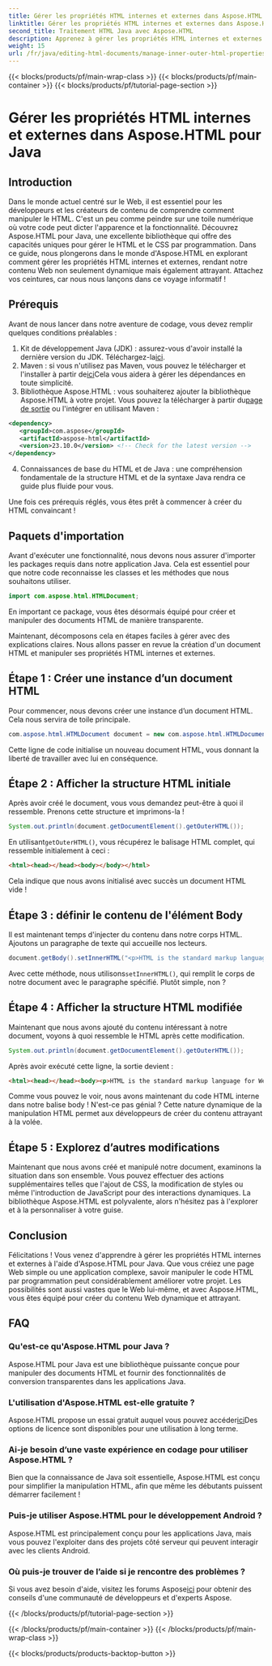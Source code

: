 ```yaml
---
title: Gérer les propriétés HTML internes et externes dans Aspose.HTML pour Java
linktitle: Gérer les propriétés HTML internes et externes dans Aspose.HTML pour Java
second_title: Traitement HTML Java avec Aspose.HTML
description: Apprenez à gérer les propriétés HTML internes et externes dans Aspose.HTML pour Java avec ce guide étape par étape, parfait pour les développeurs Web et les créateurs de contenu.
weight: 15
url: /fr/java/editing-html-documents/manage-inner-outer-html-properties/
---
```


{{< blocks/products/pf/main-wrap-class >}}
{{< blocks/products/pf/main-container >}}
{{< blocks/products/pf/tutorial-page-section >}}

# Gérer les propriétés HTML internes et externes dans Aspose.HTML pour Java

## Introduction
Dans le monde actuel centré sur le Web, il est essentiel pour les développeurs et les créateurs de contenu de comprendre comment manipuler le HTML. C'est un peu comme peindre sur une toile numérique où votre code peut dicter l'apparence et la fonctionnalité. Découvrez Aspose.HTML pour Java, une excellente bibliothèque qui offre des capacités uniques pour gérer le HTML et le CSS par programmation. Dans ce guide, nous plongerons dans le monde d'Aspose.HTML en explorant comment gérer les propriétés HTML internes et externes, rendant notre contenu Web non seulement dynamique mais également attrayant. Attachez vos ceintures, car nous nous lançons dans ce voyage informatif !

## Prérequis

Avant de nous lancer dans notre aventure de codage, vous devez remplir quelques conditions préalables :

1.  Kit de développement Java (JDK) : assurez-vous d'avoir installé la dernière version du JDK. Téléchargez-la[ici](https://www.oracle.com/java/technologies/javase-jdk11-downloads.html).
2.  Maven : si vous n'utilisez pas Maven, vous pouvez le télécharger et l'installer à partir de[ici](https://maven.apache.org/download.cgi)Cela vous aidera à gérer les dépendances en toute simplicité.
3.  Bibliothèque Aspose.HTML : vous souhaiterez ajouter la bibliothèque Aspose.HTML à votre projet. Vous pouvez la télécharger à partir du[page de sortie](https://releases.aspose.com/html/java/) ou l'intégrer en utilisant Maven :
```xml
<dependency>
   <groupId>com.aspose</groupId>
   <artifactId>aspose-html</artifactId>
   <version>23.10.0</version> <!-- Check for the latest version -->
</dependency>
```
4. Connaissances de base du HTML et de Java : une compréhension fondamentale de la structure HTML et de la syntaxe Java rendra ce guide plus fluide pour vous.

Une fois ces prérequis réglés, vous êtes prêt à commencer à créer du HTML convaincant !

## Paquets d'importation

Avant d'exécuter une fonctionnalité, nous devons nous assurer d'importer les packages requis dans notre application Java. Cela est essentiel pour que notre code reconnaisse les classes et les méthodes que nous souhaitons utiliser.

```java
import com.aspose.html.HTMLDocument;
```

En important ce package, vous êtes désormais équipé pour créer et manipuler des documents HTML de manière transparente. 

Maintenant, décomposons cela en étapes faciles à gérer avec des explications claires. Nous allons passer en revue la création d'un document HTML et manipuler ses propriétés HTML internes et externes.

## Étape 1 : Créer une instance d’un document HTML

Pour commencer, nous devons créer une instance d’un document HTML. Cela nous servira de toile principale.

```java
com.aspose.html.HTMLDocument document = new com.aspose.html.HTMLDocument();
```

Cette ligne de code initialise un nouveau document HTML, vous donnant la liberté de travailler avec lui en conséquence.

## Étape 2 : Afficher la structure HTML initiale

Après avoir créé le document, vous vous demandez peut-être à quoi il ressemble. Prenons cette structure et imprimons-la !

```java
System.out.println(document.getDocumentElement().getOuterHTML());
```

 En utilisant`getOuterHTML()`, vous récupérez le balisage HTML complet, qui ressemble initialement à ceci : 
```html
<html><head></head><body></body></html>
```
Cela indique que nous avons initialisé avec succès un document HTML vide !

## Étape 3 : définir le contenu de l'élément Body

Il est maintenant temps d'injecter du contenu dans notre corps HTML. Ajoutons un paragraphe de texte qui accueille nos lecteurs.

```java
document.getBody().setInnerHTML("<p>HTML is the standard markup language for Web pages.</p>");
```

Avec cette méthode, nous utilisons`setInnerHTML()`, qui remplit le corps de notre document avec le paragraphe spécifié. Plutôt simple, non ?

## Étape 4 : Afficher la structure HTML modifiée

Maintenant que nous avons ajouté du contenu intéressant à notre document, voyons à quoi ressemble le HTML après cette modification.

```java
System.out.println(document.getDocumentElement().getOuterHTML());
```

Après avoir exécuté cette ligne, la sortie devient :
```html
<html><head></head><body><p>HTML is the standard markup language for Web pages.</p></body></html>
```
Comme vous pouvez le voir, nous avons maintenant du code HTML interne dans notre balise body ! N'est-ce pas génial ? Cette nature dynamique de la manipulation HTML permet aux développeurs de créer du contenu attrayant à la volée.

## Étape 5 : Explorez d’autres modifications

Maintenant que nous avons créé et manipulé notre document, examinons la situation dans son ensemble. Vous pouvez effectuer des actions supplémentaires telles que l'ajout de CSS, la modification de styles ou même l'introduction de JavaScript pour des interactions dynamiques. La bibliothèque Aspose.HTML est polyvalente, alors n'hésitez pas à l'explorer et à la personnaliser à votre guise.

## Conclusion

Félicitations ! Vous venez d'apprendre à gérer les propriétés HTML internes et externes à l'aide d'Aspose.HTML pour Java. Que vous créiez une page Web simple ou une application complexe, savoir manipuler le code HTML par programmation peut considérablement améliorer votre projet. Les possibilités sont aussi vastes que le Web lui-même, et avec Aspose.HTML, vous êtes équipé pour créer du contenu Web dynamique et attrayant.

## FAQ

### Qu'est-ce qu'Aspose.HTML pour Java ?  
Aspose.HTML pour Java est une bibliothèque puissante conçue pour manipuler des documents HTML et fournir des fonctionnalités de conversion transparentes dans les applications Java.

### L'utilisation d'Aspose.HTML est-elle gratuite ?  
 Aspose.HTML propose un essai gratuit auquel vous pouvez accéder[ici](https://releases.aspose.com/)Des options de licence sont disponibles pour une utilisation à long terme.

### Ai-je besoin d’une vaste expérience en codage pour utiliser Aspose.HTML ?  
Bien que la connaissance de Java soit essentielle, Aspose.HTML est conçu pour simplifier la manipulation HTML, afin que même les débutants puissent démarrer facilement !

### Puis-je utiliser Aspose.HTML pour le développement Android ?  
Aspose.HTML est principalement conçu pour les applications Java, mais vous pouvez l'exploiter dans des projets côté serveur qui peuvent interagir avec les clients Android.

### Où puis-je trouver de l’aide si je rencontre des problèmes ?  
 Si vous avez besoin d'aide, visitez les forums Aspose[ici](https://forum.aspose.com/c/html/29) pour obtenir des conseils d'une communauté de développeurs et d'experts Aspose.

{{< /blocks/products/pf/tutorial-page-section >}}

{{< /blocks/products/pf/main-container >}}
{{< /blocks/products/pf/main-wrap-class >}}

{{< blocks/products/products-backtop-button >}}
